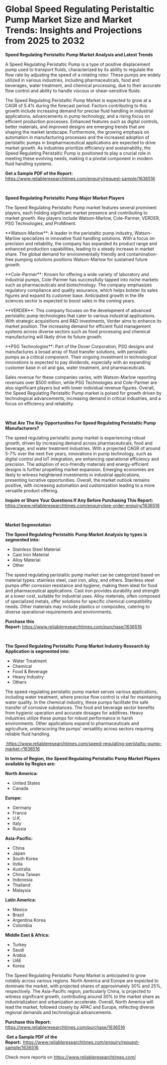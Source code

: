 <p><h1>Global Speed Regulating Peristaltic Pump Market Size and Market Trends: Insights and Projections from 2025 to 2032</h1></p><p><strong>Speed Regulating Peristaltic Pump Market Analysis and Latest Trends</strong></p>
<p><p>A Speed Regulating Peristaltic Pump is a type of positive displacement pump used to transport fluids, characterized by its ability to regulate the flow rate by adjusting the speed of a rotating rotor. These pumps are widely utilized in various industries, including pharmaceuticals, food and beverages, water treatment, and chemical processing, due to their accurate flow control and ability to handle viscous or shear-sensitive fluids.</p><p>The Speed Regulating Peristaltic Pump Market is expected to grow at a CAGR of 5.4% during the forecast period. Factors contributing to this growth include increasing demand for precise fluid handling in industrial applications, advancements in pump technology, and a rising focus on efficient production processes. Enhanced features such as digital controls, better materials, and improved designs are emerging trends that are shaping the market landscape. Furthermore, the growing emphasis on automation in manufacturing processes and the increased adoption of peristaltic pumps in biopharmaceutical applications are expected to drive market growth. As industries prioritize efficiency and sustainability, the Speed Regulating Peristaltic Pump is positioned to play a crucial role in meeting these evolving needs, making it a pivotal component in modern fluid handling systems.</p></p>
<p><strong>Get a Sample PDF of the Report:&nbsp;</strong> <a href="https://www.reliableresearchtimes.com/enquiry/request-sample/1636516?utm_campaign=3536&utm_medium=2&utm_source=Github&utm_content=ia&utm_term=23032025&utm_id=speed-regulating-peristaltic-pump">https://www.reliableresearchtimes.com/enquiry/request-sample/1636516</a></p>
<p>&nbsp;</p>
<p><strong>Speed Regulating Peristaltic Pump Major Market Players</strong></p>
<p><p>The Speed Regulating Peristaltic Pump market features several prominent players, each holding significant market presence and contributing to market growth. Key players include Watson-Marlow, Cole-Parmer, VERDER, PSG Technologies, and ProMinent.</p><p>**Watson-Marlow**: A leader in the peristaltic pump industry, Watson-Marlow specializes in innovative fluid handling solutions. With a focus on precision and reliability, the company has expanded its product range and enhanced production capabilities, leading to a steady increase in market share. The global demand for environmentally friendly and contamination-free pumping solutions positions Watson-Marlow for sustained future growth.</p><p>**Cole-Parmer**: Known for offering a wide variety of laboratory and industrial pumps, Cole-Parmer has successfully tapped into niche markets such as pharmaceuticals and biotechnology. The company emphasizes regulatory compliance and quality assurance, which helps bolster its sales figures and expand its customer base. Anticipated growth in the life sciences sector is expected to boost sales in the coming years.</p><p>**VERDER**: This company focuses on the development of advanced peristaltic pump technologies that cater to various industrial applications. With strategic acquisitions and R&D investments, Verder aims to enhance its market position. The increasing demand for efficient fluid management systems across diverse sectors such as food processing and chemical manufacturing will likely drive its future growth.</p><p>**PSG Technologies**: Part of the Dover Corporation, PSG designs and manufactures a broad array of fluid transfer solutions, with peristaltic pumps as a critical component. Their ongoing investment in technological innovations is expected to pay dividends, especially with an expanding customer base in oil and gas, water treatment, and pharmaceuticals.</p><p>Sales revenue for these companies varies, with Watson-Marlow reporting revenues over $500 million, while PSG Technologies and Cole-Parmer are also significant players but with lower individual revenue figures. Overall, the Speed Regulating Peristaltic Pump market is poised for growth driven by technological advancements, increasing demand in critical industries, and a focus on efficiency and reliability.</p></p>
<p>&nbsp;</p>
<p><strong>What Are The Key Opportunities For Speed Regulating Peristaltic Pump Manufacturers?</strong></p>
<p><p>The speed regulating peristaltic pump market is experiencing robust growth, driven by increasing demand across pharmaceuticals, food and beverage, and water treatment industries. With a projected CAGR of around 5-7% over the next five years, innovations in pump technology, such as digital control and IoT integration, are enhancing operational efficiency and precision. The adoption of eco-friendly materials and energy-efficient designs is further propelling market expansion. Emerging economies are likely to witness heightened investments in industrial applications, presenting lucrative opportunities. Overall, the market outlook remains positive, with increasing automation and customization leading to a more versatile product offering.</p></p>
<p><strong>Inquire or Share Your Questions If Any Before Purchasing This Report:</strong> <a href="https://www.reliableresearchtimes.com/enquiry/pre-order-enquiry/1636516?utm_campaign=3536&utm_medium=2&utm_source=Github&utm_content=ia&utm_term=23032025&utm_id=speed-regulating-peristaltic-pump">https://www.reliableresearchtimes.com/enquiry/pre-order-enquiry/1636516</a></p>
<p>&nbsp;</p>
<p><strong>Market Segmentation</strong></p>
<p><strong>The Speed Regulating Peristaltic Pump Market Analysis by types is segmented into:</strong></p>
<p><ul><li>Stainless Steel Material</li><li>Cast Iron Material</li><li>Alloy Material</li><li>Other</li></ul></p>
<p><p>The speed regulating peristaltic pump market can be categorized based on material types: stainless steel, cast iron, alloy, and others. Stainless steel pumps offer corrosion resistance and hygiene, making them ideal for food and pharmaceutical applications. Cast iron provides durability and strength at a lower cost, suitable for industrial uses. Alloy materials, often composed of specialized metals, offer solutions for specific chemical compatibility needs. Other materials may include plastics or composites, catering to diverse operational requirements and environments.</p></p>
<p><strong>Purchase this Report:&nbsp;</strong><a href="https://www.reliableresearchtimes.com/purchase/1636516?utm_campaign=3536&utm_medium=2&utm_source=Github&utm_content=ia&utm_term=23032025&utm_id=speed-regulating-peristaltic-pump">https://www.reliableresearchtimes.com/purchase/1636516</a></p>
<p>&nbsp;</p>
<p><strong>The Speed Regulating Peristaltic Pump Market Industry Research by Application is segmented into:</strong></p>
<p><ul><li>Water Treatment</li><li>Chemical</li><li>Food & Beverage</li><li>Heavy Industry</li><li>Others</li></ul></p>
<p><p>The speed-regulating peristaltic pump market serves various applications, including water treatment, where precise flow control is vital for maintaining water quality. In the chemical industry, these pumps facilitate the safe transfer of corrosive substances. The food and beverage sector benefits from hygienic operation and accurate dosages for additives. Heavy industries utilize these pumps for robust performance in harsh environments. Other applications expand to pharmaceuticals and agriculture, underscoring the pumps' versatility across sectors requiring reliable fluid handling.</p></p>
<p><a href="https://www.reliableresearchtimes.com/speed-regulating-peristaltic-pump-market-r1636516?utm_campaign=3536&utm_medium=2&utm_source=Github&utm_content=ia&utm_term=23032025&utm_id=speed-regulating-peristaltic-pump">&nbsp;https://www.reliableresearchtimes.com/speed-regulating-peristaltic-pump-market-r1636516</a></p>
<p><strong>In terms of Region, the Speed Regulating Peristaltic Pump Market Players available by Region are:</strong></p>
<p>
    <p> <strong> North America: </strong>
        <ul>
            <li>United States</li>
            <li>Canada</li>
        </ul>
        </p> 
    <p> <strong> Europe: </strong>
        <ul>
            <li>Germany</li>
            <li>France</li>
            <li>U.K.</li>
            <li>Italy</li>
            <li>Russia</li>
        </ul>
        </p> 
    <p> <strong> Asia-Pacific: </strong>
        <ul>
            <li>China</li>
            <li>Japan</li>
            <li>South Korea</li>
            <li>India</li>
            <li>Australia</li>
            <li>China Taiwan</li>
            <li>Indonesia</li>
            <li>Thailand</li>
            <li>Malaysia</li>
        </ul>
        </p> 
    <p> <strong> Latin America: </strong>
        <ul>
            <li>Mexico</li>
            <li>Brazil</li>
            <li>Argentina Korea</li>
            <li>Colombia</li>
        </ul>
        </p> 
    <p> <strong> Middle East & Africa: </strong>
        <ul>
            <li>Turkey</li>
            <li>Saudi</li>
            <li>Arabia</li>
            <li>UAE</li>
            <li>Korea</li>
        </ul>
    </p>
    </p>
<p><p>The Speed Regulating Peristaltic Pump Market is anticipated to grow notably across various regions. North America and Europe are expected to dominate the market, with projected shares of approximately 30% and 25%, respectively. The Asia-Pacific region, particularly China, is projected to witness significant growth, contributing around 30% to the market share as industrialization and urbanization accelerate. Overall, North America will lead the market, followed closely by APAC and Europe, reflecting diverse regional demands and technological advancements.</p></p>
<p><strong>Purchase this Report: </strong><a href="https://www.reliableresearchtimes.com/purchase/1636516?utm_campaign=3536&utm_medium=2&utm_source=Github&utm_content=ia&utm_term=23032025&utm_id=speed-regulating-peristaltic-pump">https://www.reliableresearchtimes.com/purchase/1636516</a></p>
<p>&nbsp;<strong>Get a Sample PDF of the Report:&nbsp;&nbsp;</strong><a href="https://www.reliableresearchtimes.com/enquiry/request-sample/1636516?utm_campaign=3536&utm_medium=2&utm_source=Github&utm_content=ia&utm_term=23032025&utm_id=speed-regulating-peristaltic-pump">https://www.reliableresearchtimes.com/enquiry/request-sample/1636516</a></p>
<p><strong></strong></p>
<p>Check more reports on <a href="https://www.reliableresearchtimes.com/?utm_campaign=3536&utm_medium=2&utm_source=Github&utm_content=ia&utm_term=23032025&utm_id=speed-regulating-peristaltic-pump">https://www.reliableresearchtimes.com/</a></p>